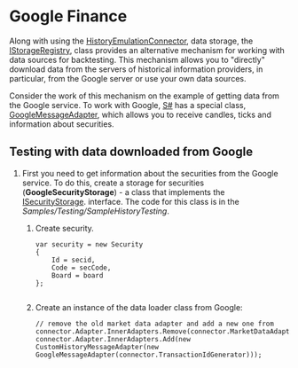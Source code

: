 # Google Finance

Along with using the [HistoryEmulationConnector](xref:StockSharp.Algo.Testing.HistoryEmulationConnector), data storage, the [IStorageRegistry](xref:StockSharp.Algo.Storages.IStorageRegistry), class provides an alternative mechanism for working with data sources for backtesting. This mechanism allows you to "directly" download data from the servers of historical information providers, in particular, from the Google server or use your own data sources. 

Consider the work of this mechanism on the example of getting data from the Google service. To work with Google, [S\#](../../../api.md) has a special class, [GoogleMessageAdapter](xref:StockSharp.Google.GoogleMessageAdapter), which allows you to receive candles, ticks and information about securities. 

## Testing with data downloaded from Google

1. First you need to get information about the securities from the Google service. To do this, create a storage for securities (**GoogleSecurityStorage**) \- a class that implements the [ISecurityStorage](xref:StockSharp.Algo.Storages.ISecurityStorage). interface. The code for this class is in the *Samples\/Testing\/SampleHistoryTesting*. 
   1. Create security.

      ```none
      var security = new Security
      {
          Id = secid,
          Code = secCode,
          Board = board
      };
       
      ```
   2. Create an instance of the data loader class from Google:

      ```none
      // remove the old market data adapter and add a new one from 
      connector.Adapter.InnerAdapters.Remove(connector.MarketDataAdapter);
      connector.Adapter.InnerAdapters.Add(new CustomHistoryMessageAdapter(new GoogleMessageAdapter(connector.TransactionIdGenerator)));
      ```

